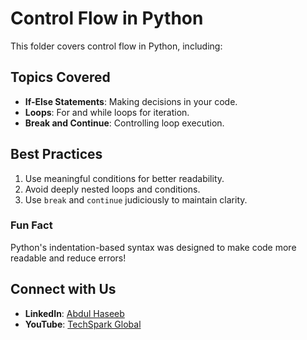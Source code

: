 # Control Flow in Python

This folder covers control flow in Python, including:

## Topics Covered
- **If-Else Statements**: Making decisions in your code.
- **Loops**: For and while loops for iteration.
- **Break and Continue**: Controlling loop execution.

## Best Practices
1. Use meaningful conditions for better readability.
2. Avoid deeply nested loops and conditions.
3. Use `break` and `continue` judiciously to maintain clarity.

### Fun Fact
Python's indentation-based syntax was designed to make code more readable and reduce errors!

## Connect with Us
- **LinkedIn**: [Abdul Haseeb](https://www.linkedin.com/in/abdul-haseeb-980075323/)
- **YouTube**: [TechSpark Global](https://www.youtube.com/@techsparkglobal)